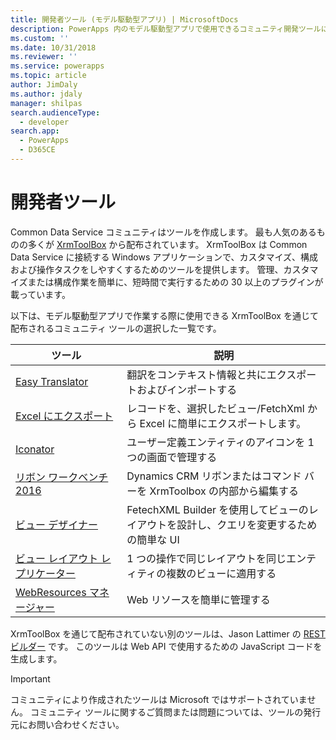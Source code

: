 ```yaml
---
title: 開発者ツール (モデル駆動型アプリ) | MicrosoftDocs
description: PowerApps 内のモデル駆動型アプリで使用できるコミュニティ開発ツールについての情報を提供します。
ms.custom: ''
ms.date: 10/31/2018
ms.reviewer: ''
ms.service: powerapps
ms.topic: article
author: JimDaly
ms.author: jdaly
manager: shilpas
search.audienceType:
  - developer
search.app:
  - PowerApps
  - D365CE
---
```

# <a name="developer-tools"></a>開発者ツール

Common Data Service コミュニティはツールを作成します。 最も人気のあるものの多くが [XrmToolBox](https://www.xrmtoolbox.com/) から配布されています。 XrmToolBox は Common Data Service に接続する Windows アプリケーションで、カスタマイズ、構成および操作タスクをしやすくするためのツールを提供します。 管理、カスタマイズまたは構成作業を簡単に、短時間で実行するための 30 以上のプラグインが載っています。

以下は、モデル駆動型アプリで作業する際に使用できる XrmToolBox を通じて配布されるコミュニティ ツールの選択した一覧です。

|ツール  |説明  |
|---------|---------|
|[Easy Translator](https://www.xrmtoolbox.com/plugins/MsCrmTools.Translator/)|翻訳をコンテキスト情報と共にエクスポートおよびインポートする|
|[Excel にエクスポート](https://www.xrmtoolbox.com/plugins/Ryr.XrmToolBox.ExportToExcel/)|レコードを、選択したビュー/FetchXml から Excel に簡単にエクスポートします。|
|[Iconator](https://www.xrmtoolbox.com/plugins/MscrmTools.Iconator/)|ユーザー定義エンティティのアイコンを 1 つの画面で管理する|
|[リボン ワークベンチ 2016](https://www.xrmtoolbox.com/plugins/RibbonWorkbench2016/)|Dynamics CRM リボンまたはコマンド バーを XrmToolbox の内部から編集する|
|[ビュー デザイナー](https://www.xrmtoolbox.com/plugins/Cinteros.XrmToolBox.ViewDesigner/)|FetechXML Builder を使用してビューのレイアウトを設計し、クエリを変更するための簡単な UI|
|[ビュー レイアウト レプリケーター](https://www.xrmtoolbox.com/plugins/MsCrmTools.ViewLayoutReplicator/)|1 つの操作で同じレイアウトを同じエンティティの複数のビューに適用する|
|[WebResources マネージャー](https://www.xrmtoolbox.com/plugins/MsCrmTools.WebResourcesManager/)|Web リソースを簡単に管理する|

XrmToolBox を通じて配布されていない別のツールは、Jason Lattimer の [REST ビルダー](https://github.com/jlattimer/CRMRESTBuilder) です。 このツールは Web API で使用するための JavaScript コードを生成します。

> [!IMPORTANT]
> コミュニティにより作成されたツールは Microsoft ではサポートされていません。 コミュニティ ツールに関するご質問または問題については、ツールの発行元にお問い合わせください。
